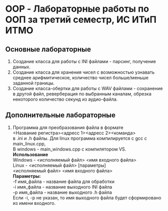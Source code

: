 # OOP - Лабораторные работы по ООП за третий семестр, ИС ИТиП ИТМО

## Основные лабораторные
1. Создание класса для работы с INI файлами - парсинг, получение данных.
2. Создание класса для хранения чисел с возможностью узнавать среднее арифмитическое, 
количество чисел больше/меньше заданной границы.
3. Создание класса-обертки для работы с WAV файлами - сохранение в другой файл, 
реверберация по выбранным каналам, обрезка некоторого количество секунд из аудио-файла.
## Дополнительные лабораторные <br />
1. Программа для преобразования файла в формате <br />
<Название регистра><tab><адресс 1><адресс 2><команда> <br />
в .ini и .h файлы. Для linux программа компилируется с gcc с main_linux.cpp, <br />
В windows - main_windows.cpp с компилятором VS. <br />
**Использование** <br /> 
 Windows - <исполняемый файл> <имя входного файла> <br />
 Linux - <исполняемый файл> [параметры] <br />
<исполняемый файл> <имя входного файла> <br />
  **Параметры:** </h2><br />
-f имя_файла - название файла для обработки <br />
-i имя_файла - название выходного INI файла <br />
-р имя_файла - название выходного .h файла <br />
Если -i, -p не указан, то имя выходного файла будет сформировано из 
имени входного.
